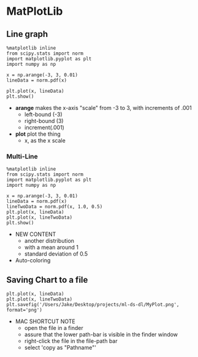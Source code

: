
# MatPlotLib
## Line graph
```
%matplotlib inline
from scipy.stats import norm
import matplotlib.pyplot as plt
import numpy as np

x = np.arange(-3, 3, 0.01)
lineData = norm.pdf(x)

plt.plot(x, lineData)
plt.show()
```
- **arange** makes the x-axis "scale" from -3 to 3, with increments of .001
	- left-bound (-3)
	- right-bound (3)
	- increment(.001)
- **plot** plot the thing
	- x, as the x scale

### Multi-Line
```
%matplotlib inline
from scipy.stats import norm
import matplotlib.pyplot as plt
import numpy as np

x = np.arange(-3, 3, 0.01)
lineData = norm.pdf(x)
lineTwoData = norm.pdf(x, 1.0, 0.5)
plt.plot(x, lineData)
plt.plot(x, lineTwoData)
plt.show()
```
- NEW CONTENT
	- another distribution 
	- with a mean around 1
	- standard deviation of 0.5
- Auto-coloring

## Saving Chart to a file
```
plt.plot(x, lineData)
plt.plot(x, lineTwoData)
plt.savefig('/Users/Jake/Desktop/projects/ml-ds-dl/MyPlot.png', format='png')
```
- MAC SHORTCUT NOTE
	- open the file in a finder
	- assure that the lower path-bar is visible in the finder window
	- right-click the file in the file-path bar
	- select 'copy as "Pathname"'